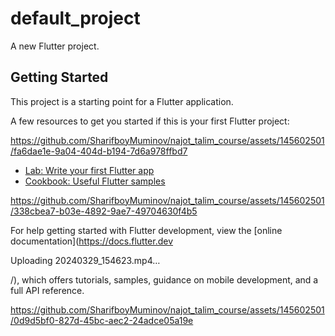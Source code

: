 # default_project

A new Flutter project.

## Getting Started

This project is a starting point for a Flutter application.

A few resources to get you started if this is your first Flutter project:


https://github.com/SharifboyMuminov/najot_talim_course/assets/145602501/fa6dae1e-9a04-404d-b194-7d6a978ffbd7


- [Lab: Write your first Flutter app](https://docs.flutter.dev/get-started/codelab)
- [Cookbook: Useful Flutter samples](https://docs.flutter.dev/cookbook)


https://github.com/SharifboyMuminov/najot_talim_course/assets/145602501/338cbea7-b03e-4892-9ae7-49704630f4b5


For help getting started with Flutter development, view the
[online documentation](https://docs.flutter.dev

Uploading 20240329_154623.mp4…

/), which offers tutorials,
samples, guidance on mobile development, and a full API reference.


https://github.com/SharifboyMuminov/najot_talim_course/assets/145602501/0d9d5bf0-827d-45bc-aec2-24adce05a19e

